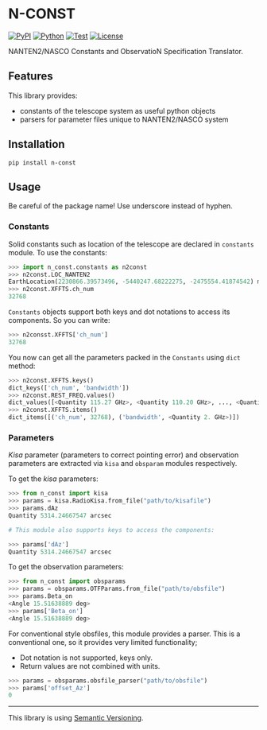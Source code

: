 # N-CONST

[![PyPI](https://img.shields.io/pypi/v/n-const.svg?label=PyPI&style=flat-square)](https://pypi.org/pypi/n-const/)
[![Python](https://img.shields.io/pypi/pyversions/n-const.svg?label=Python&color=yellow&style=flat-square)](https://pypi.org/pypi/n-const/)
[![Test](https://img.shields.io/github/workflow/status/nanten2/N-const/Test?logo=github&label=Test&style=flat-square)](https://github.com/nanten2/NASCO-tools/actions)
[![License](https://img.shields.io/badge/license-MIT-blue.svg?label=License&style=flat-square)](LICENSE)

NANTEN2/NASCO Constants and ObservatioN Specification Translator.

## Features

This library provides:

- constants of the telescope system as useful python objects
- parsers for parameter files unique to NANTEN2/NASCO system

## Installation

```shell
pip install n-const
```

## Usage

Be careful of the package name! Use underscore instead of hyphen.

### Constants

Solid constants such as location of the telescope are declared in `constants` module. To use the constants:

```python
>>> import n_const.constants as n2const
>>> n2const.LOC_NANTEN2
EarthLocation(2230866.39573496, -5440247.68222275, -2475554.41874542) m
>>> n2const.XFFTS.ch_num
32768
```

`Constants` objects support both keys and dot notations to access its components. So you can write:

```python
>>> n2consst.XFFTS['ch_num']
32768
```

You now can get all the parameters packed in the `Constants` using `dict` method:

```python
>>> n2const.XFFTS.keys()
dict_keys(['ch_num', 'bandwidth'])
>>> n2const.REST_FREQ.values()
dict_values([<Quantity 115.27 GHz>, <Quantity 110.20 GHz>, ..., <Quantity 219.56 GHz>])
>>> n2const.XFFTS.items()
dict_items([('ch_num', 32768), ('bandwidth', <Quantity 2. GHz>)])
```

### Parameters

*Kisa* parameter (parameters to correct pointing error) and observation parameters are extracted via `kisa` and `obsparam` modules respectively.

To get the *kisa* parameters:

```python
>>> from n_const import kisa
>>> params = kisa.RadioKisa.from_file("path/to/kisafile")
>>> params.dAz
Quantity 5314.24667547 arcsec

# This module also supports keys to access the components:

>>> params['dAz']
Quantity 5314.24667547 arcsec
```

To get the observation parameters:

```python
>>> from n_const import obsparams
>>> params = obsparams.OTFParams.from_file("path/to/obsfile")
>>> params.Beta_on
<Angle 15.51638889 deg>
>>> params['Beta_on']
<Angle 15.51638889 deg>
```

For conventional style obsfiles, this module provides a parser. This is a conventional one, so it provides very limited functionality;

- Dot notation is not supported, keys only.
- Return values are not combined with units.

```python
>>> params = obsparams.obsfile_parser("path/to/obsfile")
>>> params['offset_Az']
0
```

---

This library is using [Semantic Versioning](https://semver.org).

